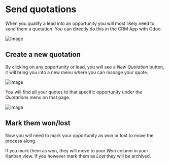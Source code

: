 # Send quotations

When you qualify a lead into an opportunity you will most likely need to
send them a quotation. You can directly do this in the CRM App with
Odoo.

![image](send_quotes/send_quotes01.png)

## Create a new quotation

By clicking on any opportunity or lead, you will see a *New Quotation*
button, it will bring you into a new menu where you can manage your
quote.

![image](send_quotes/send_quotes02.png)

You will find all your quotes to that specific opportunity under the
*Quotations* menu on that page.

![image](send_quotes/send_quotes03.png)

## Mark them won/lost

Now you will need to mark your opportunity as won or lost to move the
process along.

If you mark them as won, they will move to your *Won* column in your
Kanban view. If you however mark them as *Lost* they will be archived.
